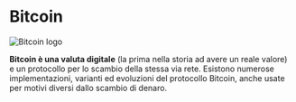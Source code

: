 # Bitcoin

![Bitcoin logo](http://media.tumblr.com/tumblr_lmupioyU7M1qznjpp.png)

__Bitcoin è una valuta digitale__ (la prima nella storia ad avere un reale valore) e un protocollo per lo scambio della stessa via rete. Esistono numerose implementazioni, varianti ed evoluzioni del protocollo Bitcoin, anche usate per motivi diversi dallo scambio di denaro.

